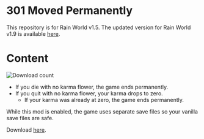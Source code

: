 # 301 Moved Permanently
This repository is for Rain World v1.5. The updated version for Rain World v1.9 is available [here](https://github.com/Dual-Iron/fisobs#readme).

# Content

![Download count](https://img.shields.io/github/downloads/Dual-Iron/Survival/total)

- If you die with no karma flower, the game ends permanently.
- If you quit with no karma flower, your karma drops to zero. 
  - If your karma was already at zero, the game ends permanently.

While this mod is enabled, the game uses separate save files so your vanilla save files are safe.

Download [here](https://github.com/Dual-Iron/Survival/releases/latest).
